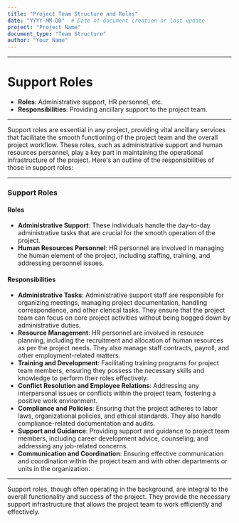 ```yaml
---
title: "Project Team Structure and Roles"
date: "YYYY-MM-DD"  # Date of document creation or last update
project: "Project Name"
document_type: "Team Structure"
author: "Your Name"
---
```

---
# Support Roles

- **Roles**: Administrative support, HR personnel, etc.
- **Responsibilities**: Providing ancillary support to the project team.

---
Support roles are essential in any project, providing vital ancillary services that facilitate the smooth functioning of the project team and the overall project workflow. These roles, such as administrative support and human resources personnel, play a key part in maintaining the operational infrastructure of the project. Here's an outline of the responsibilities of those in support roles:

---

### Support Roles

#### Roles
- **Administrative Support**: These individuals handle the day-to-day administrative tasks that are crucial for the smooth operation of the project.
- **Human Resources Personnel**: HR personnel are involved in managing the human element of the project, including staffing, training, and addressing personnel issues.

#### Responsibilities
- **Administrative Tasks**: Administrative support staff are responsible for organizing meetings, managing project documentation, handling correspondence, and other clerical tasks. They ensure that the project team can focus on core project activities without being bogged down by administrative duties.
- **Resource Management**: HR personnel are involved in resource planning, including the recruitment and allocation of human resources as per the project needs. They also manage staff contracts, payroll, and other employment-related matters.
- **Training and Development**: Facilitating training programs for project team members, ensuring they possess the necessary skills and knowledge to perform their roles effectively.
- **Conflict Resolution and Employee Relations**: Addressing any interpersonal issues or conflicts within the project team, fostering a positive work environment.
- **Compliance and Policies**: Ensuring that the project adheres to labor laws, organizational policies, and ethical standards. They also handle compliance-related documentation and audits.
- **Support and Guidance**: Providing support and guidance to project team members, including career development advice, counseling, and addressing any job-related concerns.
- **Communication and Coordination**: Ensuring effective communication and coordination within the project team and with other departments or units in the organization.

---

Support roles, though often operating in the background, are integral to the overall functionality and success of the project. They provide the necessary support infrastructure that allows the project team to work efficiently and effectively.